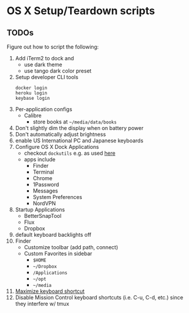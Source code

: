 # OS X Setup/Teardown scripts

## TODOs

Figure out how to script the following:

1. Add iTerm2 to dock and
    - use dark theme
    - use tango dark color preset
1. Setup developer CLI tools
    ```
    docker login
    heroku login
    keybase login
    ```
1. Per-application configs
    - Calibre
        - store books at `~/media/data/books`
1. Don't slightly dim the display when on battery power
1. Don't automatically adjust brightness
1. enable US International PC and Japanese keyboards
1. Configure OS X Dock Applications
    - checkout `dockutils` e.g. as used [here](https://github.com/mihaliak/dotfiles/blob/master/macos/dock.sh)
    - apps include
        - Finder
        - Terminal
        - Chrome
        - 1Password
        - Messages
        - System Preferences
        - NordVPN
1. Startup Applications
    - BetterSnapTool
    - Flux
    - Dropbox
1. default keyboard backlights off
1. Finder
    - Customize toolbar (add path, connect)
    - Custom Favorites in sidebar
        - `$HOME`
        - `~/Dropbox`
        - `/Applications`
        - `~/opt`
        - `~/media`
1. [Maximize keyboard shortcut](http://simianuprising.com/2010/03/15/mac-osx-setting-a-keyboard-shortcut-for-maximizeresize-window-green-jewel/)
1. Disable Mission Control keyboard shortcuts (i.e. C-u, C-d, etc.) since they interfere w/ tmux
